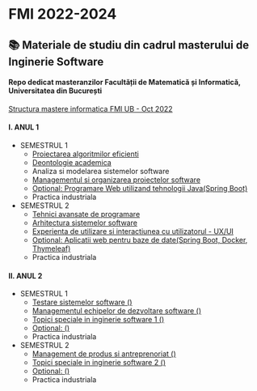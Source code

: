# FMI 2022-2024
## :books: Materiale de studiu din cadrul masterului de Inginerie Software
#### Repo dedicat masteranzilor Facultății de Matematică și Informatică, Universitatea din București 

[Structura mastere informatica FMI UB - Oct 2022](https://docs.google.com/document/d/1qFiEJtW88s9dc7_7GW5M2TjDkGsW7QlM/edit)

#### I. ANUL 1
* SEMESTRUL 1
  - [Proiectarea algoritmilor eficienti](https://github.com/DimaOanaTeodora/Uni-Work-2022-2024/tree/main/AN%201%20SEM%201/PAE)
  - [Deontologie academica](https://github.com/DimaOanaTeodora/Uni-Work-2022-2024/tree/main/AN%201%20SEM%201/DA)
  - Analiza si modelarea sistemelor software
  - [Managementul si organizarea proiectelor software](https://github.com/DimaOanaTeodora/Uni-Work-2022-2024/tree/main/AN%201%20SEM%201/MOPS)
  - [Optional: Programare Web utilizand tehnologii Java(Spring Boot)](https://github.com/DimaOanaTeodora/Uni-Work-2022-2024/tree/main/AN%201%20SEM%201/PJ)
  - Practica industriala
* SEMESTRUL 2
  - [Tehnici avansate de programare](https://github.com/DimaOanaTeodora/Uni-Work-2022-2024/tree/main/AN%201%20SEM%202/TAP)
  - [Arhitectura sistemelor software](https://github.com/DimaOanaTeodora/Uni-Work-2022-2024/tree/main/AN%201%20SEM%202/AMSS)
  - [Experienta de utilizare si interactiunea cu utilizatorul - UX/UI](https://github.com/DimaOanaTeodora/Uni-Work-2022-2024/tree/main/AN%201%20SEM%202/UI-UX)
  - [Optional: Aplicatii web pentru baze de date(Spring Boot, Docker, Thymeleaf)](https://github.com/DimaOanaTeodora/Uni-Work-2022-2024/tree/main/AN%201%20SEM%202/AWBD)
  - Practica industriala
#### II. ANUL 2
* SEMESTRUL 1
  - [Testare sistemelor software ()]()
  - [Managementul echipelor de dezvoltare software ()]()
  - [Topici speciale in inginerie software 1 ()]()
  - [Optional: ()]()
  - Practica industriala
* SEMESTRUL 2
  - [Management de produs si antreprenoriat ()]()
  - [Topici speciale in inginerie software 2 ()]()
  - [Optional: ()]()
  - Practica industriala


